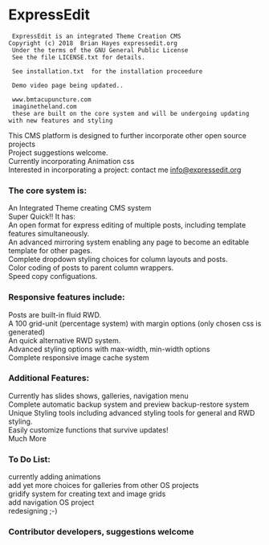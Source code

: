 # ExpressEdit
     ExpressEdit is an integrated Theme Creation CMS
	Copyright (c) 2018  Brian Hayes expressedit.org
     Under the terms of the GNU General Public License  
     See the file LICENSE.txt for details.  

     See installation.txt  for the installation proceedure
     
     Demo video page being updated..
     
     www.bmtacupuncture.com
     imaginetheland.com
     these are built on the core system and will be undergoing updating with new features and styling

This CMS platform is designed to further incorporate other open source projects<br>
Project suggestions welcome.<br>
Currently incorporating Animation css<br>
Interested in incorporating a project: contact me  info@expressedit.org<br>

<h3>The core system is:</h3>

An Integrated Theme creating CMS system<br>
Super Quick!! It has:<br>
An open format for express editing of multiple posts, including template features simultaneously.<br>
An advanced mirroring system enabling any page to become an editable template for other pages.<br>
Complete dropdown styling choices for column layouts and posts. <br>
Color coding of posts to parent column wrappers.<br>
Speed copy configuations.<br>

<h3>Responsive features include:</h3>
Posts are built-in fluid RWD.<br>
A 100 grid-unit (percentage system) with margin options   (only chosen css is generated)<br>
An quick alternative RWD system.<br>
Advanced styling options with max-width, min-width options<br>
Complete responsive image cache system<br>

<h3>Additional Features:</h3>
Currently has slides shows, galleries, navigation menu <br>
Complete automatic backup system and preview backup-restore system    <br>
Unique Styling tools including advanced styling tools for general and RWD styling.<br>
Easily customize functions that survive updates!<br>
Much More<br>

<h3>To Do List:</h3>
currently adding animations<br>
add yet more choices for galleries from other OS projects<br>
gridify system for creating text and image grids<br>
add navigation OS project<br>
redesigning ;-) <br>

<h3>Contributor developers, suggestions welcome</h3>
